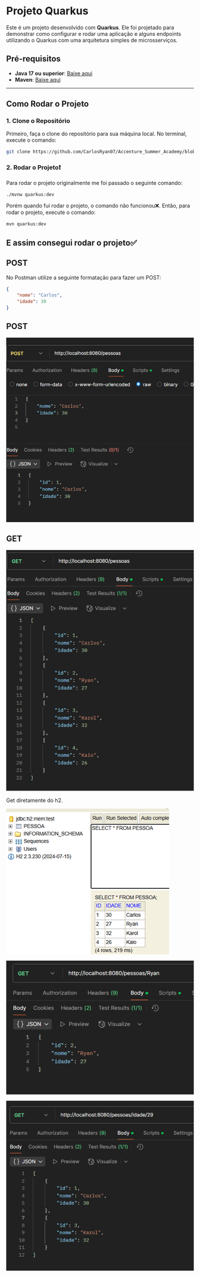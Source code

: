 # Projeto Quarkus

Este é um projeto desenvolvido com **Quarkus**. Ele foi projetado para demonstrar como configurar e rodar uma aplicação e alguns endpoints utilizando o Quarkus com uma arquitetura simples de microsserviços.

## Pré-requisitos

- **Java 17 ou superior**: [Baixe aqui](https://www.oracle.com/java/technologies/javase-jdk11-downloads.html)
- **Maven**: [Baixe aqui](https://maven.apache.org/)

---

## Como Rodar o Projeto

### 1. Clone o Repositório

Primeiro, faça o clone do repositório para sua máquina local. No terminal, execute o comando:

```bash
git clone https://github.com/CarlosRyan07/Accenture_Summer_Academy/blob/main/Quarkus/segundapi.git
```

### 2. Rodar o Projeto❗

Para rodar o projeto originalmente me foi passado o seguinte comando:

```bash
./mvnw quarkus:dev
```

Porém quando fui rodar o projeto, o comando não funcionou❌. Então, para rodar o projeto, execute o comando:

```bash
mvn quarkus:dev
```

E assim consegui rodar o projeto✅
---

## POST

No Postman utilize a seguinte formatação para fazer um POST:

```json
{   
    "nome": "Carlos",
    "idade": 30
}

```
## POST

![POST](imgs/POST.png)

## GET

![GET](imgs/GET.png)

Get diretamente do h2.

![GET2](imgs/GET2.png)

![FindByName](imgs/FindByName.png)

![FindOlderThan](imgs/FindOlderThan.png)